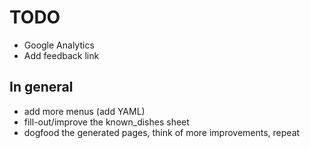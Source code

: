 # TODO

* Google Analytics
* Add feedback link

## In general

* add more menus (add YAML)
* fill-out/improve the known_dishes sheet
* dogfood the generated pages, think of more improvements, repeat
